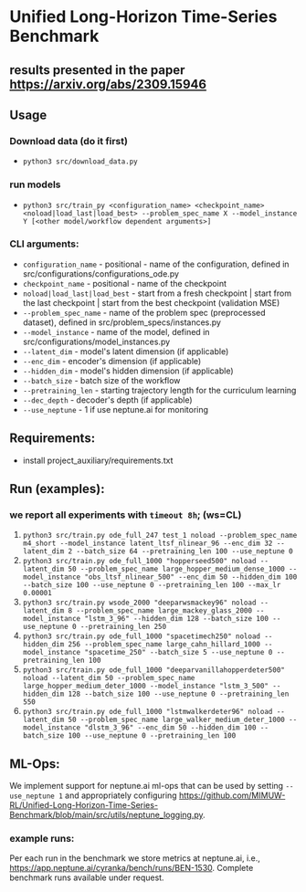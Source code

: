 # Unified Long-Horizon Time-Series Benchmark
## results presented in the paper https://arxiv.org/abs/2309.15946 
## Usage
### Download data (do it first)
- `python3 src/download_data.py`
### run models
- `python3 src/train_py <configuration_name> <checkpoint_name> <noload|load_last|load_best> --problem_spec_name X --model_instance Y [<other model/workflow dependent arguments>]`

### CLI arguments:
- `configuration_name` - positional - name of the configuration, defined in src/configurations/configurations_ode.py
- `checkpoint_name` - positional - name of the checkpoint
- `noload|load_last|load_best` - start from a fresh checkpoint | start from the last checkpoint | start from the best checkpoint (validation MSE)
- `--problem_spec_name` - name of the problem spec (preprocessed dataset), defined in src/problem_specs/instances.py
- `--model_instance` - name of the model, defined in src/configurations/model_instances.py
- `--latent_dim` - model's latent dimension (if applicable)
- `--enc_dim` - encoder's dimension (if applicable)
- `--hidden_dim` - model's hidden dimension (if applicable)
- `--batch_size` - batch size of the workflow
- `--pretraining_len` - starting trajectory length for the curriculum learning
- `--dec_depth` - decoder's depth (if applicable)
- `--use_neptune` - 1 if use neptune.ai for monitoring

## Requirements:
- install project_auxiliary/requirements.txt


## Run (examples):

### we report all experiments with `timeout 8h`; (ws=CL)

1. `python3 src/train.py ode_full_247 test_1 noload --problem_spec_name m4_short --model_instance latent_ltsf_nlinear_96 --enc_dim 32 --latent_dim 2 --batch_size 64 --pretraining_len 100 --use_neptune 0`
2. `python3 src/train.py ode_full_1000 "hopperseed500" noload --latent_dim 50 --problem_spec_name large_hopper_medium_dense_1000 --model_instance "obs_ltsf_nlinear_500" --enc_dim 50 --hidden_dim 100 --batch_size 100 --use_neptune 0 --pretraining_len 100 --max_lr 0.00001`
3. `python3 src/train.py wsode_2000 "deeparwsmackey96" noload --latent_dim 8 --problem_spec_name large_mackey_glass_2000 --model_instance "lstm_3_96" --hidden_dim 128 --batch_size 100 --use_neptune 0 --pretraining_len 250`
4. `python3 src/train.py ode_full_1000 "spacetimech250" noload --hidden_dim 256 --problem_spec_name large_cahn_hillard_1000 --model_instance "spacetime_250" --batch_size 5 --use_neptune 0 --pretraining_len 100`
5. `python3 src/train.py ode_full_1000 "deeparvanillahopperdeter500" noload --latent_dim 50 --problem_spec_name large_hopper_medium_deter_1000 --model_instance "lstm_3_500" --hidden_dim 128 --batch_size 100 --use_neptune 0 --pretraining_len 550`
6. `python3 src/train.py ode_full_1000 "lstmwalkerdeter96" noload --latent_dim 50 --problem_spec_name large_walker_medium_deter_1000 --model_instance "dlstm_3_96" --enc_dim 50 --hidden_dim 100 --batch_size 100 --use_neptune 0 --pretraining_len 100`

## ML-Ops:
We implement support for neptune.ai ml-ops that can be used by setting `--use_neptune 1` and appropriately configuring https://github.com/MIMUW-RL/Unified-Long-Horizon-Time-Series-Benchmark/blob/main/src/utils/neptune_logging.py.
### example runs:
Per each run in the benchmark we store metrics at neptune.ai, i.e., https://app.neptune.ai/cyranka/bench/runs/BEN-1530. Complete benchmark runs available under request.
